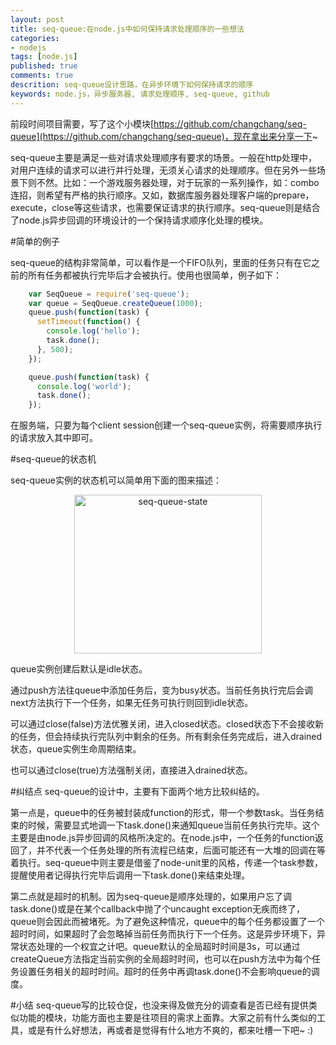 ```yaml
---
layout: post
title: seq-queue:在node.js中如何保持请求处理顺序的一些想法
categories:
- nodejs
tags: [node.js]
published: true
comments: true
descrition: seq-queue设计思路，在异步环境下如何保持请求的顺序
keywords: node.js，异步服务器, 请求处理顺序, seq-queue, github
---
```


前段时间项目需要，写了这个小模块[https://github.com/changchang/seq-queue](https://github.com/changchang/seq-queue)，现在拿出来分享一下~

seq-queue主要是满足一些对请求处理顺序有要求的场景。一般在http处理中，对用户连续的请求可以进行并行处理，无须关心请求的处理顺序。但在另外一些场景下则不然。比如：一个游戏服务器处理，对于玩家的一系列操作，如：combo连招，则希望有严格的执行顺序。又如，数据库服务器处理客户端的prepare，execute，close等这些请求，也需要保证请求的执行顺序。seq-queue则是结合了node.js异步回调的环境设计的一个保持请求顺序化处理的模块。

<!--more-->

#简单的例子

seq-queue的结构非常简单，可以看作是一个FIFO队列，里面的任务只有在它之前的所有任务都被执行完毕后才会被执行。使用也很简单，例子如下：

```javascript
	var SeqQueue = require('seq-queue');
	var queue = SeqQueue.createQueue(1000);
	queue.push(function(task) {
	  setTimeout(function() {
	    console.log('hello');
	    task.done();
	  }, 500);
	});

	queue.push(function(task) {
	  console.log('world');
	  task.done();
	});
```

在服务端，只要为每个client session创建一个seq-queue实例，将需要顺序执行的请求放入其中即可。

#seq-queue的状态机

seq-queue实例的状态机可以简单用下面的图来描述：

<center>
	<img title="seq-queue-state" src="http://i.6.cn/cvbnm/e6/4c/43/a595faf0f221792d5afe4b16ef5d5877.jpg" alt="seq-queue-state" width="300" height="254" />
</center>

queue实例创建后默认是idle状态。

通过push方法往queue中添加任务后，变为busy状态。当前任务执行完后会调next方法执行下一个任务，如果无任务可执行则回到idle状态。

可以通过close(false)方法优雅关闭，进入closed状态。closed状态下不会接收新的任务，但会持续执行完队列中剩余的任务。所有剩余任务完成后，进入drained状态，queue实例生命周期结束。

也可以通过close(true)方法强制关闭，直接进入drained状态。

#纠结点
seq-queue的设计中，主要有下面两个地方比较纠结的。

第一点是，queue中的任务被封装成function的形式，带一个参数task。当任务结束的时候，需要显式地调一下task.done()来通知queue当前任务执行完毕。这个主要是由node.js异步回调的风格所决定的。在node.js中，一个任务的function返回了，并不代表一个任务处理的所有流程已结束，后面可能还有一大堆的回调在等着执行。seq-queue中则主要是借鉴了node-unit里的风格，传递一个task参数，提醒使用者记得执行完毕后调用一下task.done()来结束处理。

第二点就是超时的机制。因为seq-queue是顺序处理的，如果用户忘了调task.done()或是在某个callback中抛了个uncaught exception无疾而终了，queue则会因此而被堵死。为了避免这种情况，queue中的每个任务都设置了一个超时时间，如果超时了会忽略掉当前任务而执行下一个任务。这是异步环境下，异常状态处理的一个权宜之计吧。queue默认的全局超时时间是3s，可以通过createQueue方法指定当前实例的全局超时时间，也可以在push方法中为每个任务设置任务相关的超时时间。超时的任务中再调task.done()不会影响queue的调度。

#小结
seq-queue写的比较仓促，也没来得及做充分的调查看是否已经有提供类似功能的模块，功能方面也主要是往项目的需求上面靠。大家之前有什么类似的工具，或是有什么好想法，再或者是觉得有什么地方不爽的，都来吐槽一下吧~ :)
